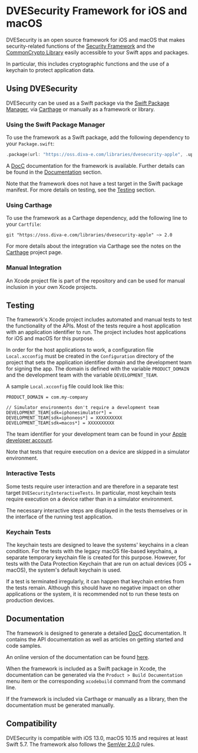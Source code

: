 # DVESecurity Framework for iOS and macOS

DVESecurity is an open source framework for iOS and macOS that makes security-related functions of the [Security Framework] and the [CommonCrypto Library] easily accessible to your Swift apps and packages.

In particular, this includes cryptographic functions and the use of a keychain to protect application data.

## Using DVESecurity
DVESecurity can be used as a Swift package via the [Swift Package Manager], via [Carthage] or manually as a framework or library.

### Using the Swift Package Manager
To use the framework as a Swift package, add the following dependency to your `Package.swift`:
```swift
.package(url: "https://oss.diva-e.com/libraries/dvesecurity-apple", .upToNextMajor(from: "2.0.0")),
```

A [DocC] documentation for the framework is available. Further details can be found in the [Documentation](#Documentation) section.

Note that the framework does not have a test target in the Swift package manifest. For more details on testing, see the [Testing](#testing) section.

### Using Carthage
To use the framework as a Carthage dependency, add the following line to your `Cartfile`:
```
git "https://oss.diva-e.com/libraries/dvesecurity-apple" ~> 2.0
```

For more details about the integration via Carthage see the notes on the [Carthage] project page.

### Manual Integration
An Xcode project file is part of the repository and can be used for manual inclusion in your own Xcode projects.

## Testing
The framework's Xcode project includes automated and manual tests to test the functionality of the APIs.
Most of the tests require a host application with an application identifier to run. The project includes host applications for iOS and macOS for this purpose.

In order for the host applications to work, a configuration file `Local.xcconfig` must be created in the `Configuration` directory of the project that sets the application identifier domain and the development team for signing the app. The domain is defined with the variable `PRODUCT_DOMAIN` and the development team with the variable `DEVELOPMENT_TEAM`.

A sample `Local.xcconfig` file could look like this:
```
PRODUCT_DOMAIN = com.my-company

// Simulator environments don't require a development team
DEVELOPMENT_TEAM[sdk=iphonesimulator*] =
DEVELOPMENT_TEAM[sdk=iphoneos*] = XXXXXXXXXX
DEVELOPMENT_TEAM[sdk=macos*] = XXXXXXXXXX
```

The team identifier for your development team can be found in your [Apple developer account](https://developer.apple.com/account/#!/membership/).

Note that tests that require execution on a device are skipped in a simulator environment.

### Interactive Tests
Some tests require user interaction and are therefore in a separate test target `DVESecurityInteractiveTests`. In particular, most keychain tests require execution on a device rather than in a simulator environment.

The necessary interactive steps are displayed in the tests themselves or in the interface of the running test application.

### Keychain Tests
The keychain tests are designed to leave the systems' keychains in a clean condition.
For the tests with the legacy macOS file-based keychains, a separate temporary keychain file is created for this purpose.
However, for tests with the Data Protection Keychain that are run on actual devices (iOS + macOS), the system's default keychain is used.

If a test is terminated irregularly, it can happen that keychain entries from the tests remain. Although this should have no negative impact on other applications or the system, it is recommended not to run these tests on production devices.

## Documentation
The framework is designed to generate a detailed [DocC] documentation.
It contains the API documentation as well as articles on getting started and code samples.

An online version of the documentation can be found [here](https://libraries.oss-pages.diva-e.com/dvesecurity-apple-documentation/documentation/index.html).

When the framework is included as a Swift package in Xcode, the documentation can be generated via the `Product > Build Documentation` menu item or the corresponding `xcodebuild` command from the command line.

If the framework is included via Carthage or manually as a library, then the documentation must be generated manually.  

## Compatibility
DVESecurity is compatible with iOS 13.0, macOS 10.15 and requires at least Swift 5.7.
The framework also follows the [SemVer 2.0.0] rules.

[Security Framework]: https://developer.apple.com/documentation/security "Security Framework"
[CommonCrypto Library]: https://opensource.apple.com/source/CommonCrypto/ "CommonCrypto Library"
[Swift Package Manager]: https://swift.org/package-manager/ "Swift Package Manager"
[Carthage]: https://github.com/Carthage/Carthage "Carthage"
[DocC]: https://developer.apple.com/documentation/docc "DocC"
[Swift-DocC]: https://www.swift.org/blog/swift-docc/ "Swift-DocC is Now Open Source"
[SemVer 2.0.0]: https://semver.org/#semantic-versioning-200 "Semantic Versioning 2.0.0"
